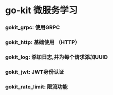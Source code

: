 # go-kit 微服务学习
### gokit_grpc: 使用GRPC
### gokit_http: 基础使用 （HTTP）
### gokit_log: 添加日志,并为每个请求添加UUID
### gokit_jwt: JWT身份认证
### gokit_rate_limit: 限流功能


